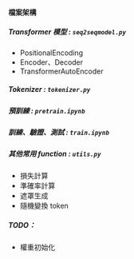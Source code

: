 #### 檔案架構

##### Transformer 模型 : `seq2seqmodel.py`

-   PositionalEncoding
-   Encoder、Decoder
-   TransformerAutoEncoder

##### Tokenizer : `tokenizer.py`

##### 預訓練 : `pretrain.ipynb`

##### 訓練、驗證、測試 : `train.ipynb`

##### 其他常用 function : `utils.py`

-   損失計算
-   準確率計算
-   遮罩生成
-   隨機變換 token

##### TODO：

-   權重初始化
